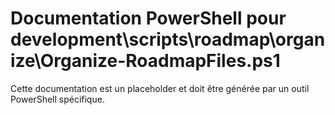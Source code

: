 # Documentation PowerShell pour development\scripts\roadmap\organize\Organize-RoadmapFiles.ps1

Cette documentation est un placeholder et doit être générée par un outil PowerShell spécifique.
